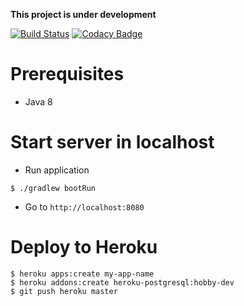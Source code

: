 **This project is under development**

[![Build Status](https://travis-ci.org/jibidus/kaamelott-server.svg?branch=master)](https://travis-ci.org/jibidus/kaamelott-server) [![Codacy Badge](https://api.codacy.com/project/badge/grade/7fce461304114f39a1413ddb2d3466a0)](https://www.codacy.com/app/jean-baptiste_2/kaamelott-server)

# Prerequisites
- Java 8

# Start server in localhost
- Run application
```shell
$ ./gradlew bootRun
```
- Go to `http://localhost:8080`

# Deploy to Heroku
```shell
$ heroku apps:create my-app-name
$ heroku addons:create heroku-postgresql:hobby-dev
$ git push heroku master
```